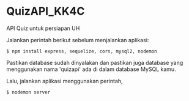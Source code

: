 # QuizAPI_KK4C
API Quiz untuk persiapan UH

Jalankan perintah berikut sebelum menjalankan aplikasi:

`$ npm install express, sequelize, cors, mysql2, nodemon`

Pastikan database sudah dinyalakan dan pastikan juga database yang menggunakan nama 'quizapi' ada di dalam database MySQL kamu.

Lalu, jalankan aplikasi menggunakan perintah,

`$ nodemon server`
